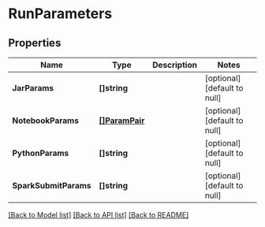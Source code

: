 # RunParameters

## Properties
Name | Type | Description | Notes
------------ | ------------- | ------------- | -------------
**JarParams** | **[]string** |  | [optional] [default to null]
**NotebookParams** | [**[]ParamPair**](ParamPair.md) |  | [optional] [default to null]
**PythonParams** | **[]string** |  | [optional] [default to null]
**SparkSubmitParams** | **[]string** |  | [optional] [default to null]

[[Back to Model list]](../README.md#documentation-for-models) [[Back to API list]](../README.md#documentation-for-api-endpoints) [[Back to README]](../README.md)


